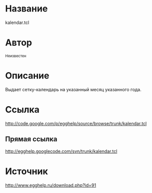 # Название #
kalendar.tcl


# Автор #
<sup>Неизвестен</sup>


# Описание #
Выдает сетку-календарь на указанный месяц указанного года.


# Ссылка #
http://code.google.com/p/egghelp/source/browse/trunk/kalendar.tcl

## Прямая ссылка ##
http://egghelp.googlecode.com/svn/trunk/kalendar.tcl


# Источник #
http://www.egghelp.ru/download.php?id=91

